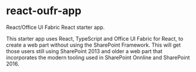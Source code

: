 # react-oufr-app
React/Office UI Fabric React starter app.

This starter app uses React, TypeScript and Office UI Fabric for React, to create a web part without using the SharePoint Framework. This will get those users still using SharePoint 2013 and older a web part that incorporates the modern tooling used in SharePoint Onnline and SharePoint 2016.
